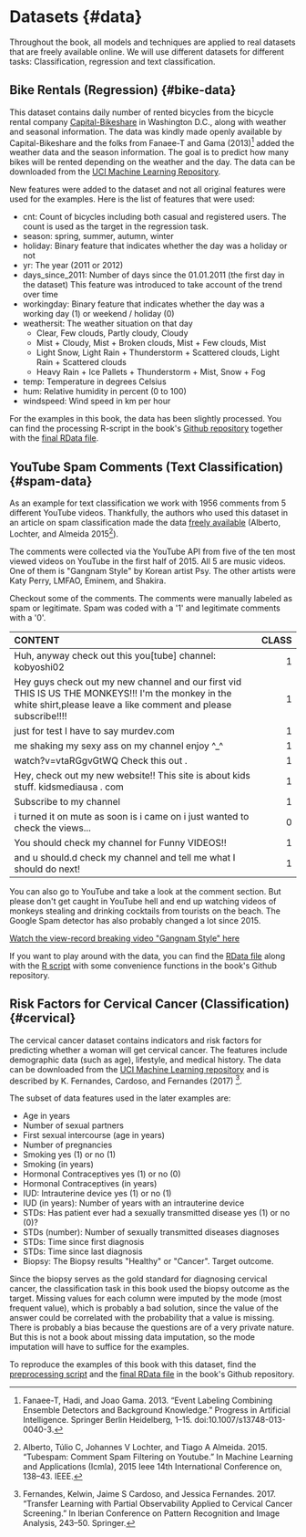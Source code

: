 


# Datasets {#data}
Throughout the book, all models and techniques are applied to real datasets that are freely available online.
We will use different datasets for different tasks:
Classification, regression and text classification.

## Bike Rentals (Regression) {#bike-data}
This dataset contains daily number of rented bicycles from the bicycle rental company [Capital-Bikeshare](https://www.capitalbikeshare.com/) in Washington D.C., along with weather and seasonal information.
The data was kindly made openly available by Capital-Bikeshare and the folks from Fanaee-T and Gama (2013)[^Fanaee] added the weather data and the season information.
The goal is to predict how many bikes will be rented depending on the weather and the day.
The data can be downloaded from the [UCI Machine Learning Repository](http://archive.ics.uci.edu/ml/datasets/Bike+Sharing+Dataset).


New features were added to the dataset and not all original features were used for the examples.
Here is the list of features that were used:

- cnt: Count of bicycles including both casual and registered users.
The count is used as the target in the regression task.
- season: spring, summer, autumn, winter
- holiday: Binary feature that indicates whether the day was a holiday or not
- yr: The year (2011 or 2012)
- days_since_2011: Number of days since the 01.01.2011 (the first day in the dataset)
This feature was introduced to take account of the trend over time
- workingday: Binary feature that indicates whether the day was a working day (1) or weekend / holiday (0)
- weathersit: The weather situation on that day
    - Clear, Few clouds, Partly cloudy, Cloudy
    - Mist + Cloudy, Mist + Broken clouds, Mist + Few clouds, Mist
    - Light Snow, Light Rain + Thunderstorm + Scattered clouds, Light Rain + Scattered clouds
    - Heavy Rain + Ice Pallets + Thunderstorm + Mist, Snow + Fog
- temp: Temperature in degrees Celsius
- hum: Relative humidity in percent (0 to 100)
- windspeed: Wind speed in km per hour


For the examples in this book, the data has been slightly processed.
You can find the processing R-script in the book's [Github repository](https://github.com/christophM/interpretable-ml-book/blob/master/R/get-bike-sharing-dataset.R) together with the [final RData file](https://github.com/christophM/interpretable-ml-book/blob/master/data/bike.RData).


## YouTube Spam Comments (Text Classification) {#spam-data}
As an example for text classification we work with 1956 comments from 5 different YouTube videos.
Thankfully, the authors who used this dataset in an article on spam classification made the data  [freely available](http://dcomp.sor.ufscar.br/talmeida/youtubespamcollection/) (Alberto, Lochter, and Almeida 2015[^Alberto]).

The comments were collected via the YouTube API from five of the ten most viewed videos on YouTube in the first half of 2015. 
All 5 are music videos.
One of them is "Gangnam Style" by Korean artist Psy. 
The other artists were Katy Perry, LMFAO, Eminem, and Shakira.


Checkout some of the comments. 
The comments were manually labeled as spam or legitimate.
Spam was coded with a '1' and legitimate comments with a '0'.


|CONTENT                                                                                                                                                                | CLASS|
|:----------------------------------------------------------------------------------------------------------------------------------------------------------------------|-----:|
|Huh, anyway check out this you[tube] channel: kobyoshi02                                                                                                               |     1|
|Hey guys check out my new channel and our first vid THIS IS US THE  MONKEYS!!! I'm the monkey in the white shirt,please leave a like comment  and please subscribe!!!! |     1|
|just for test I have to say murdev.com                                                                                                                                 |     1|
|me shaking my sexy ass on my channel enjoy ^_^                                                                                                                         |     1|
|watch?v=vtaRGgvGtWQ   Check this out .                                                                                                                                 |     1|
|Hey, check out my new website!! This site is about kids stuff. kidsmediausa  . com                                                                                     |     1|
|Subscribe to my channel                                                                                                                                                |     1|
|i turned it on mute as soon is i came on i just wanted to check the  views...                                                                                          |     0|
|You should check my channel for Funny VIDEOS!!                                                                                                                         |     1|
|and u should.d check my channel and tell me what I should do next!                                                                                                     |     1|

You can also go to YouTube and take a look at the comment section.
But please don't get caught in YouTube hell and end up watching videos of monkeys stealing and drinking cocktails from tourists on the beach.
The Google Spam detector has also probably changed a lot since 2015.

[Watch the view-record breaking video "Gangnam Style" here](https://www.youtube.com/watch?v=9bZkp7q19f0&feature=player_embedded)


If you want to play around with the data, you can find the [RData file](https://github.com/christophM/interpretable-ml-book/blob/master/data/ycomments.RData) along with the [R script](https://github.com/christophM/interpretable-ml-book/blob/master/R/get-SpamTube-dataset.R) with some convenience functions in the book's Github repository.

## Risk Factors for Cervical Cancer (Classification) {#cervical}

The cervical cancer dataset contains indicators and risk factors for predicting whether a woman will get cervical cancer.
The features include demographic data (such as age), lifestyle, and medical history.
The data can be downloaded from the [UCI Machine Learning repository](https://archive.ics.uci.edu/ml/datasets/Cervical+cancer+%28Risk+Factors%29) and is described by K. Fernandes, Cardoso, and Fernandes (2017) [^Fernandes].

The subset of data features used in the later examples are:

- Age in years
- Number of sexual partners
- First sexual intercourse (age in years)
- Number of pregnancies
- Smoking yes (1) or no (1)
- Smoking (in years)
- Hormonal Contraceptives yes (1) or no (0)
- Hormonal Contraceptives (in years)
- IUD: Intrauterine device yes (1) or no (1)
- IUD (in years): Number of years with an intrauterine device
- STDs: Has patient ever had a sexually transmitted disease yes (1) or no (0)?
- STDs (number): Number of sexually transmitted diseases diagnoses
- STDs: Time since first diagnosis
- STDs: Time since last diagnosis
- Biopsy: The Biopsy results "Healthy" or "Cancer". Target outcome.

Since the biopsy serves as the gold standard for diagnosing cervical cancer, the classification task in this book used the biopsy outcome as the target.
Missing values for each column were imputed by the mode (most frequent value), which is probably a bad solution, since the value of the answer could be correlated with the probability that a value is missing.
There is probably a bias because the questions are of a very private nature.
But this is not a book about missing data imputation, so the mode imputation will have to suffice for the examples.

To reproduce the examples of this book with this dataset, find the
[preprocessing script](https://github.com/christophM/interpretable-ml-book/blob/master/R/get-cervical-cancer-dataset.R) and the 
[final RData file](https://github.com/christophM/interpretable-ml-book/blob/master/data/cervical.RData) in the book's Github repository.

[^Fanaee]: Fanaee-T, Hadi, and Joao Gama. 2013. “Event Labeling Combining Ensemble Detectors and Background Knowledge.” Progress in Artificial Intelligence. Springer Berlin Heidelberg, 1–15. doi:10.1007/s13748-013-0040-3.

[^Alberto]: Alberto, Túlio C, Johannes V Lochter, and Tiago A Almeida. 2015. “Tubespam: Comment Spam Filtering on Youtube.” In Machine Learning and Applications (Icmla), 2015 Ieee 14th International Conference on, 138–43. IEEE.

[^Fernandes]: Fernandes, Kelwin, Jaime S Cardoso, and Jessica Fernandes. 2017. “Transfer Learning with Partial Observability Applied to Cervical Cancer Screening.” In Iberian Conference on Pattern Recognition and Image Analysis, 243–50. Springer.
